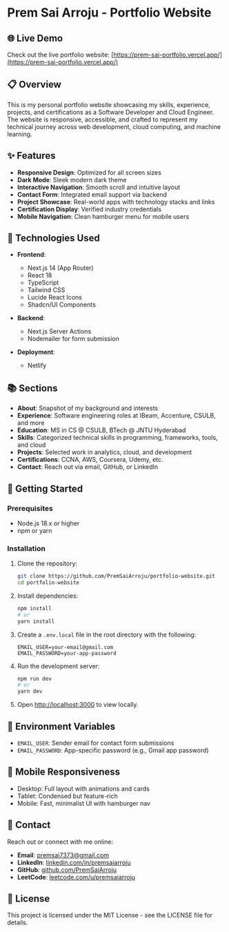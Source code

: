 # Prem Sai Arroju - Portfolio Website

## 🌐 Live Demo

Check out the live portfolio website: [https://prem-sai-portfolio.vercel.app/](https://prem-sai-portfolio.vercel.app/)

## 📋 Overview

This is my personal portfolio website showcasing my skills, experience, projects, and certifications as a Software Developer and Cloud Engineer. The website is responsive, accessible, and crafted to represent my technical journey across web development, cloud computing, and machine learning.

## ✨ Features

- **Responsive Design**: Optimized for all screen sizes
- **Dark Mode**: Sleek modern dark theme
- **Interactive Navigation**: Smooth scroll and intuitive layout
- **Contact Form**: Integrated email support via backend
- **Project Showcase**: Real-world apps with technology stacks and links
- **Certification Display**: Verified industry credentials
- **Mobile Navigation**: Clean hamburger menu for mobile users

## 🔧 Technologies Used

- **Frontend**:
  - Next.js 14 (App Router)
  - React 18
  - TypeScript
  - Tailwind CSS
  - Lucide React Icons
  - Shadcn/UI Components

- **Backend**:
  - Next.js Server Actions
  - Nodemailer for form submission

- **Deployment**:
  - Netlify

## 📚 Sections

- **About**: Snapshot of my background and interests
- **Experience**: Software engineering roles at IBeam, Accenture, CSULB, and more
- **Education**: MS in CS @ CSULB, BTech @ JNTU Hyderabad
- **Skills**: Categorized technical skills in programming, frameworks, tools, and cloud
- **Projects**: Selected work in analytics, cloud, and development
- **Certifications**: CCNA, AWS, Coursera, Udemy, etc.
- **Contact**: Reach out via email, GitHub, or LinkedIn

## 🚀 Getting Started

### Prerequisites

- Node.js 18.x or higher
- npm or yarn

### Installation

1. Clone the repository:
   ```bash
   git clone https://github.com/PremSaiArroju/portfolio-website.git
   cd portfolio-website
   ```

2. Install dependencies:
   ```bash
   npm install
   # or
   yarn install
   ```

3. Create a `.env.local` file in the root directory with the following:
   ```
   EMAIL_USER=your-email@gmail.com
   EMAIL_PASSWORD=your-app-password
   ```

4. Run the development server:
   ```bash
   npm run dev
   # or
   yarn dev
   ```

5. Open [http://localhost:3000](http://localhost:3000) to view locally.

## 📝 Environment Variables

- `EMAIL_USER`: Sender email for contact form submissions
- `EMAIL_PASSWORD`: App-specific password (e.g., Gmail app password)

## 📱 Mobile Responsiveness

- Desktop: Full layout with animations and cards
- Tablet: Condensed but feature-rich
- Mobile: Fast, minimalist UI with hamburger nav

## 🤝 Contact

Reach out or connect with me online:

- **Email**: [premsai7373@gmail.com](mailto:premsai7373@gmail.com)
- **LinkedIn**: [linkedin.com/in/premsaiarroju](https://www.linkedin.com/in/premsaiarroju/)
- **GitHub**: [github.com/PremSaiArroju](https://github.com/PremSaiArroju)
- **LeetCode**: [leetcode.com/u/premsaiarroju](https://leetcode.com/u/premsaiarroju/)

## 📄 License

This project is licensed under the MIT License - see the LICENSE file for details.
